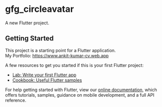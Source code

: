 # gfg_circleavatar

A new Flutter project.

## Getting Started

This project is a starting point for a Flutter application.
<br>
My Portfolio: https://www.ankit-kumar-cv.web.app


A few resources to get you started if this is your first Flutter project:

- [Lab: Write your first Flutter app](https://flutter.dev/docs/get-started/codelab)
- [Cookbook: Useful Flutter samples](https://flutter.dev/docs/cookbook)

For help getting started with Flutter, view our
[online documentation](https://flutter.dev/docs), which offers tutorials,
samples, guidance on mobile development, and a full API reference.

